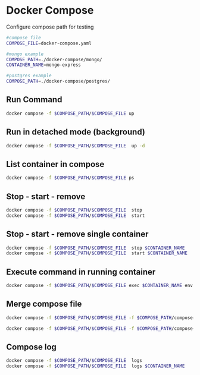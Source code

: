 # Docker Compose

Configure compose path for testing
~~~bash
#compose file
COMPOSE_FILE=docker-compose.yaml

#mongo example
COMPOSE_PATH=./docker-compose/mongo/
CONTAINER_NAME=mongo-express

#postgres example
COMPOSE_PATH=./docker-compose/postgres/
~~~

## Run Command
~~~bash
docker compose -f $COMPOSE_PATH/$COMPOSE_FILE up
~~~

## Run in detached mode (background)
~~~bash
docker compose -f $COMPOSE_PATH/$COMPOSE_FILE  up -d
~~~

## List container in compose
~~~bash
docker compose -f $COMPOSE_PATH/$COMPOSE_FILE ps 
~~~

## Stop - start - remove 
~~~bash
docker compose -f $COMPOSE_PATH/$COMPOSE_FILE  stop
docker compose -f $COMPOSE_PATH/$COMPOSE_FILE  start
~~~

## Stop - start - remove single container
~~~bash
docker compose -f $COMPOSE_PATH/$COMPOSE_FILE  stop $CONTAINER_NAME
docker compose -f $COMPOSE_PATH/$COMPOSE_FILE  start $CONTAINER_NAME
~~~

## Execute command in running container
~~~bash
docker compose -f $COMPOSE_PATH/$COMPOSE_FILE exec $CONTAINER_NAME env
~~~

## Merge compose file
~~~bash
docker compose -f $COMPOSE_PATH/$COMPOSE_FILE -f $COMPOSE_PATH/compose-dev-override.yaml  up -d

docker compose -f $COMPOSE_PATH/$COMPOSE_FILE -f $COMPOSE_PATH/compose-prod-override.yaml  up -d
~~~


## Compose log
~~~bash
docker compose -f $COMPOSE_PATH/$COMPOSE_FILE  logs
docker compose -f $COMPOSE_PATH/$COMPOSE_FILE  logs $CONTAINER_NAME
~~~




